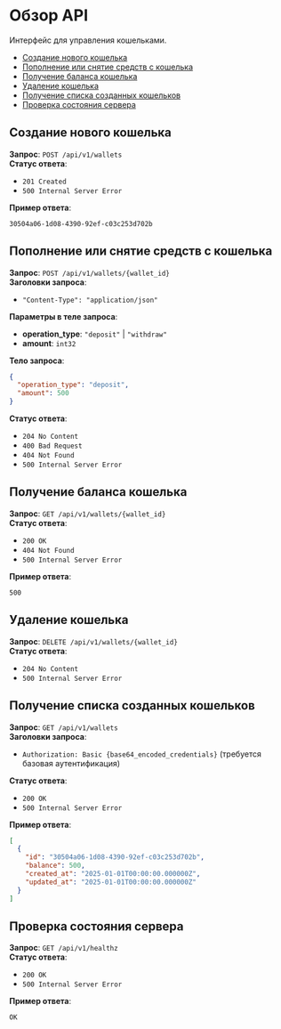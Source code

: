 # Обзор API

Интерфейс для управления кошельками.

- [Создание нового кошелька](#создание-нового-кошелька)
- [Пополнение или снятие средств с кошелька](#пополнение-или-снятие-средств-с-кошелька)
- [Получение баланса кошелька](#получение-баланса-кошелька)
- [Удаление кошелька](#удаление-кошелька)
- [Получение списка созданных кошельков](#получение-списка-созданных-кошельков)
- [Проверка состояния сервера](#проверка-состояния-сервера)

## Создание нового кошелька

**Запрос**: `POST /api/v1/wallets`  
**Статус ответа**:

- `201 Created`
- `500 Internal Server Error`

**Пример ответа**:

```plaintext
30504a06-1d08-4390-92ef-c03c253d702b
```

## Пополнение или снятие средств с кошелька

**Запрос**: `POST /api/v1/wallets/{wallet_id}`  
**Заголовки запроса**:

- `"Content-Type": "application/json"`

**Параметры в теле запроса**:

- **operation_type**: `"deposit"` | `"withdraw"`
- **amount**: `int32`

**Тело запроса**:

```json
{
  "operation_type": "deposit",
  "amount": 500
}
```

**Статус ответа**:

- `204 No Content`
- `400 Bad Request`
- `404 Not Found`
- `500 Internal Server Error`

## Получение баланса кошелька

**Запрос**: `GET /api/v1/wallets/{wallet_id}`  
**Статус ответа**:

- `200 OK`
- `404 Not Found`
- `500 Internal Server Error`

**Пример ответа**:

```plaintext
500
```

## Удаление кошелька

**Запрос**: `DELETE /api/v1/wallets/{wallet_id}`  
**Статус ответа**:

- `204 No Content`
- `500 Internal Server Error`

## Получение списка созданных кошельков

**Запрос**: `GET /api/v1/wallets`  
**Заголовки запроса**:

- `Authorization: Basic {base64_encoded_credentials}` (требуется базовая аутентификация)

**Статус ответа**:

- `200 OK`
- `500 Internal Server Error`

**Пример ответа**:

```json
[
  {
    "id": "30504a06-1d08-4390-92ef-c03c253d702b",
    "balance": 500,
    "created_at": "2025-01-01T00:00:00.000000Z",
    "updated_at": "2025-01-01T00:00:00.000000Z"
  }
]
```

## Проверка состояния сервера

**Запрос**: `GET /api/v1/healthz`  
**Статус ответа**:

- `200 OK`
- `500 Internal Server Error`

**Пример ответа**:

```plaintext
OK
```

